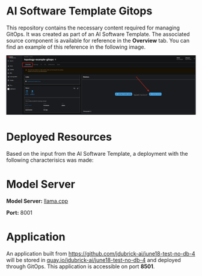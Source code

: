 # AI Software Template Gitops

This repository contains the necessary content required for managing GitOps. It was created as part of an AI Software Template. The associated source component is available for reference in the **Overview** tab. You can find an example of this reference in the following image.

![Overview Tab](./images/overview-dependency.png)

# Deployed Resources
Based on the input from the AI Software Template, a deployment with the following characterisics was made:

# Model Server
**Model Server:** [llama.cpp]( https://github.com/redhat-ai-dev/developer-images/tree/main/model-servers/llamacpp_python/0.3.8)

**Port:** 8001

# Application
An application built from https://github.com/jdubrick-ai/june18-test-no-db-4 will be stored in [quay.io/jdubrick-ai/june18-test-no-db-4](https://quay.io/jdubrick-ai/june18-test-no-db-4) and deployed through GitOps. This application is accessible on port **8501**.